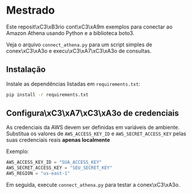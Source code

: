 # Mestrado

Este reposit\xC3\xB3rio cont\xC3\xA9m exemplos para conectar ao Amazon Athena usando Python e a biblioteca boto3.

Veja o arquivo `connect_athena.py` para um script simples de conex\xC3\xA3o e execu\xC3\xA7\xC3\xA3o de consultas.

## Instalação

Instale as dependências listadas em `requirements.txt`:

```bash
pip install -r requirements.txt
```

## Configura\xC3\xA7\xC3\xA3o de credenciais

As credenciais da AWS devem ser definidas em variáveis de ambiente. Substitua os
valores de `AWS_ACCESS_KEY_ID` e `AWS_SECRET_ACCESS_KEY` pelas suas credenciais
reais **apenas localmente**

Exemplo:

```python
AWS_ACCESS_KEY_ID = "SUA_ACCESS_KEY"
AWS_SECRET_ACCESS_KEY = "SEU_SECRET_KEY"
AWS_REGION = "us-east-1"
```

Em seguida, execute `connect_athena.py` para testar a conex\xC3\xA3o.

